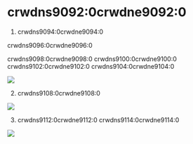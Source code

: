 # crwdns9092:0crwdne9092:0

1. crwdns9094:0crwdne9094:0

crwdns9096:0crwdne9096:0

crwdns9098:0crwdne9098:0 crwdns9100:0crwdne9100:0 crwdns9102:0crwdne9102:0 crwdns9104:0crwdne9104:0

![](crwdns9106:0crwdne9106:0)

2. crwdns9108:0crwdne9108:0

![](crwdns9110:0crwdne9110:0)

3. crwdns9112:0crwdne9112:0 crwdns9114:0crwdne9114:0

![](crwdns9116:0crwdne9116:0)


